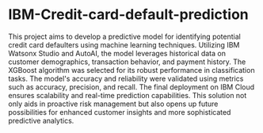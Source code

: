 # IBM-Credit-card-default-prediction


This project aims to develop a predictive model for identifying potential credit card defaulters using machine learning techniques. Utilizing IBM Watsonx Studio and AutoAI, the model leverages historical data on customer demographics, transaction behavior, and payment history. The XGBoost algorithm was selected for its robust performance in classification tasks. The model's accuracy and reliability were validated using metrics such as accuracy, precision, and recall. The final deployment on IBM Cloud ensures scalability and real-time prediction capabilities. This solution not only aids in proactive risk management but also opens up future possibilities for enhanced customer insights and more sophisticated predictive analytics.
